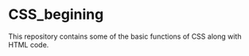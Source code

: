 # CSS_begining
This repository contains some of the basic functions of CSS along with HTML code. 





